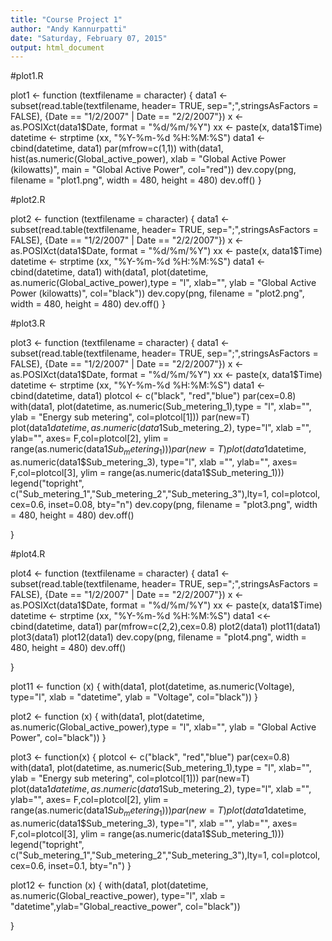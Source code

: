 ```yaml
---
title: "Course Project 1"
author: "Andy Kannurpatti"
date: "Saturday, February 07, 2015"
output: html_document
---
```

#plot1.R

plot1 <- function (textfilename = character) {
        data1 <- subset(read.table(textfilename, header= TRUE, sep=";",stringsAsFactors = FALSE), {Date == "1/2/2007" | Date == "2/2/2007"})
        x <- as.POSIXct(data1$Date, format = "%d/%m/%Y")
        xx <- paste(x, data1$Time)
        datetime <- strptime (xx, "%Y-%m-%d %H:%M:%S")
        data1 <- cbind(datetime, data1)
        par(mfrow=c(1,1))
        with(data1, hist(as.numeric(Global_active_power), xlab = "Global Active Power (kilowatts)", main = "Global Active Power", col="red"))
        dev.copy(png, filename = "plot1.png", width = 480, height = 480)
        dev.off()
}
        
#plot2.R

plot2 <- function (textfilename = character) {
        data1 <- subset(read.table(textfilename, header= TRUE, sep=";",stringsAsFactors = FALSE), {Date == "1/2/2007" | Date == "2/2/2007"})
        x <- as.POSIXct(data1$Date, format = "%d/%m/%Y")
        xx <- paste(x, data1$Time)
        datetime <- strptime (xx, "%Y-%m-%d %H:%M:%S")
        data1 <- cbind(datetime, data1)
        with(data1, plot(datetime, as.numeric(Global_active_power),type = "l", xlab="", ylab = "Global Active Power (kilowatts)", col="black"))
        dev.copy(png, filename = "plot2.png", width = 480, height = 480)
        dev.off()
}

#plot3.R

plot3 <- function (textfilename = character) {
        data1 <- subset(read.table(textfilename, header= TRUE, sep=";",stringsAsFactors = FALSE), {Date == "1/2/2007" | Date == "2/2/2007"})
        x <- as.POSIXct(data1$Date, format = "%d/%m/%Y")
        xx <- paste(x, data1$Time)
        datetime <- strptime (xx, "%Y-%m-%d %H:%M:%S")
        data1 <- cbind(datetime, data1)
        plotcol <- c("black", "red","blue")
        par(cex=0.8)
        with(data1, plot(datetime, as.numeric(Sub_metering_1),type = "l", xlab="", ylab = "Energy sub metering", col=plotcol[1]))
        par(new=T)
        plot(data1$datetime, as.numeric(data1$Sub_metering_2), type="l", xlab ="", ylab="", axes= F,col=plotcol[2], ylim = range(as.numeric(data1$Sub_metering_1)))
        par(new=T)
        plot(data1$datetime, as.numeric(data1$Sub_metering_3), type="l", xlab ="", ylab="", axes= F,col=plotcol[3], ylim = range(as.numeric(data1$Sub_metering_1)))
        legend("topright", c("Sub_metering_1","Sub_metering_2","Sub_metering_3"),lty=1, col=plotcol, cex=0.6, inset=0.08, bty="n")
        dev.copy(png, filename = "plot3.png", width = 480, height = 480)
        dev.off()
        
}

#plot4.R


plot4 <- function (textfilename = character) {
        data1 <- subset(read.table(textfilename, header= TRUE, sep=";",stringsAsFactors = FALSE), {Date == "1/2/2007" | Date == "2/2/2007"})
        x <- as.POSIXct(data1$Date, format = "%d/%m/%Y")
        xx <- paste(x, data1$Time)
        datetime <- strptime (xx, "%Y-%m-%d %H:%M:%S")
        data1 <<- cbind(datetime, data1)
        par(mfrow=c(2,2),cex=0.8)
        plot2(data1)
        plot11(data1)
        plot3(data1)
        plot12(data1)
        dev.copy(png, filename = "plot4.png", width = 480, height = 480)
        dev.off()       
        
}

plot11 <- function (x) {
        with(data1, plot(datetime, as.numeric(Voltage), type="l", xlab = "datetime", ylab = "Voltage", col="black"))
}

plot2 <- function (x) {
        with(data1, plot(datetime, as.numeric(Global_active_power),type = "l", xlab="", ylab = "Global Active Power", col="black"))
}

plot3 <- function(x) {
        plotcol <- c("black", "red","blue")
        par(cex=0.8)
        with(data1, plot(datetime, as.numeric(Sub_metering_1),type = "l", xlab="", ylab = "Energy sub metering", col=plotcol[1]))
        par(new=T)
        plot(data1$datetime, as.numeric(data1$Sub_metering_2), type="l", xlab ="", ylab="", axes= F,col=plotcol[2], ylim = range(as.numeric(data1$Sub_metering_1)))
        par(new=T)
        plot(data1$datetime, as.numeric(data1$Sub_metering_3), type="l", xlab ="", ylab="", axes= F,col=plotcol[3], ylim = range(as.numeric(data1$Sub_metering_1)))
        legend("topright", c("Sub_metering_1","Sub_metering_2","Sub_metering_3"),lty=1, col=plotcol, cex=0.6, inset=0.1, bty="n")
}

plot12 <- function (x) {
        with(data1, plot(datetime, as.numeric(Global_reactive_power), type="l", xlab = "datetime",ylab="Global_reactive_power", col="black"))
        
}
